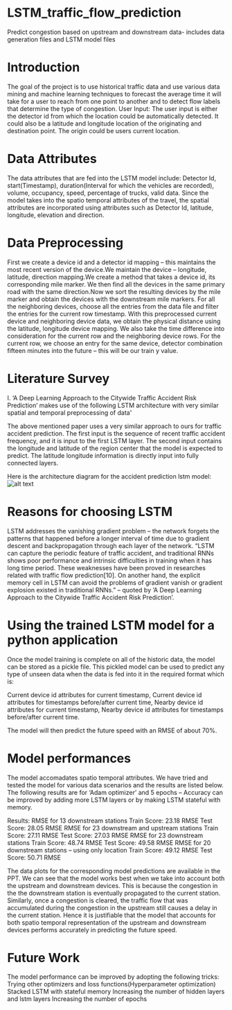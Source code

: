 # LSTM_traffic_flow_prediction
Predict congestion based on upstream and downstream data- includes data generation files and LSTM model files

# Introduction
The goal of the project is to use historical traffic data and use various data mining and machine learning techniques to forecast the average time it will take for a user to reach from one point to another and to detect flow labels that determine the type of congestion. User Input: The user input is either the detector id from which the location could be automatically detected. It could also be a latitude and longitude location of the originating and destination point. The origin could be users current location.

# Data Attributes
The data attributes that are fed into the LSTM model include: Detector Id, start(Timestamp), duration(Interval for which the vehicles are recorded), volume, occupancy, speed, percentage of trucks, valid data. Since the model takes into the spatio temporal attributes of the travel, the spatial attributes are incorporated using attributes such as Detector Id, latitude, longitude, elevation and direction.

# Data Preprocessing
First we create a device id and a detector id mapping – this maintains the most recent version of the device.We maintain the device – longitude, latitude, direction mapping.We create a method that takes a device id, its corresponding mile marker. We then find all the devices in the same primary road with the same direction.Now we sort the resulting devices by the mile marker and obtain the devices with the downstream mile markers. For all the neighboring devices, choose all the entries from the data file and filter the entries for the current row timestamp. With this preprocessed current device and neighboring device data, we obtain the physical distance using the latitude, longitude device mapping. We also take the time difference into consideration for the current row and the neighboring device rows. For the current row, we choose an entry for the same device, detector combination fifteen minutes into the future – this will be our train y value.

# Literature Survey
I. ‘A Deep Learning Approach to the Citywide Traffic Accident Risk Prediction’ makes use of the following LSTM architecture with very similar spatial and temporal preprocessing of data'

The above mentioned paper uses a very similar approach to ours for traffic accident prediction. The first input is the sequence of recent traffic accident frequency, and it is input to the first LSTM layer. The second input contains the longitude and latitude of the region center that the model is expected to predict. The latitude longitude information is directly input into fully connected layers.

Here is the architecture diagram for the accident prediction lstm model:
![alt text](https://github.gatech.edu/CEE-Transportation/LSTM_traffic_flow_prediction/blob/master/lstm_img.png)

# Reasons for choosing LSTM

LSTM addresses the vanishing gradient problem – the network forgets the patterns that happened before a longer interval of time due to gradient descent and backpropagation through each layer of the network. “LSTM can capture the periodic feature of traffic accident, and traditional RNNs shows poor performance and intrinsic difficulties in training when it has long time period. These weaknesses have been proved in researches related with traffic flow prediction[10]. On another hand, the explicit memory cell in LSTM can avoid the problems of gradient vanish or gradient explosion existed in traditional RNNs.” – quoted by ‘A Deep Learning Approach to the Citywide Traffic Accident Risk Prediction’. 

# Using the trained LSTM model for a python application

Once the model training is complete on all of the historic data, the model can be stored as a pickle file. This pickled model can be used to predict any type of unseen data when the data is fed into it in the required format which is:

Current device id attributes for current timestamp, Current device id attributes for timestamps before/after current time, Nearby device id attributes for current timestamp, Nearby device id attributes for timestamps before/after current time.

The model will then predict the future speed with an RMSE of about 70%.

# Model performances

The model accomadates spatio temporal attributes. We have tried and tested the model for various data scenarios and the results are listed below. The following results are for ‘Adam optimizer’ and 5 epochs – Accuracy can be improved by adding more LSTM layers or by making LSTM stateful with memory.

Results:
RMSE for 13 downstream stations                       Train Score: 23.18 RMSE   Test Score: 28.05 RMSE
RMSE for 23 downstream and upstream stations          Train Score: 27.11 RMSE   Test Score: 27.03 RMSE
RMSE for 23 downstream stations                       Train Score: 48.74 RMSE   Test Score: 49.58 RMSE
RMSE for 20 downstream stations – using only location Train Score: 49.12 RMSE   Test Score: 50.71 RMSE

The data plots for the corresponding model predictions are available in the PPT.
We can see that the model works best when we take into account both the upstream and downstream devices. This is because the congestion in the the downstream station is eventually propagated to the current station. Similarly, once a congestion is cleared, the traffic flow that was accumulated during the congestion in the upstream still causes a delay in the current station. Hence it is justifiable that the model that accounts for both spatio temporal representation of the upstream and downstream devices performs accurately in predicting the future speed.

# Future Work

The model performance can be improved by adopting the following tricks:
Trying other optimizers and loss functions(Hyperparameter optimization)
Stacked LSTM with stateful memory
Increasing the number of hidden layers and lstm layers
Increasing the number of epochs

  

















